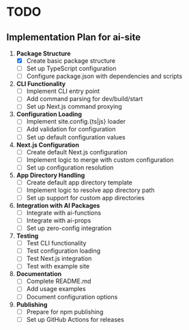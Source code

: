 # TODO

## Implementation Plan for ai-site

1. **Package Structure**
   - [x] Create basic package structure
   - [ ] Set up TypeScript configuration
   - [ ] Configure package.json with dependencies and scripts

2. **CLI Functionality**
   - [ ] Implement CLI entry point
   - [ ] Add command parsing for dev/build/start
   - [ ] Set up Next.js command proxying

3. **Configuration Loading**
   - [ ] Implement site.config.{ts|js} loader
   - [ ] Add validation for configuration
   - [ ] Set up default configuration values

4. **Next.js Configuration**
   - [ ] Create default Next.js configuration
   - [ ] Implement logic to merge with custom configuration
   - [ ] Set up configuration resolution

5. **App Directory Handling**
   - [ ] Create default app directory template
   - [ ] Implement logic to resolve app directory path
   - [ ] Set up support for custom app directories

6. **Integration with AI Packages**
   - [ ] Integrate with ai-functions
   - [ ] Integrate with ai-props
   - [ ] Set up zero-config integration

7. **Testing**
   - [ ] Test CLI functionality
   - [ ] Test configuration loading
   - [ ] Test Next.js integration
   - [ ] Test with example site

8. **Documentation**
   - [ ] Complete README.md
   - [ ] Add usage examples
   - [ ] Document configuration options

9. **Publishing**
   - [ ] Prepare for npm publishing
   - [ ] Set up GitHub Actions for releases
